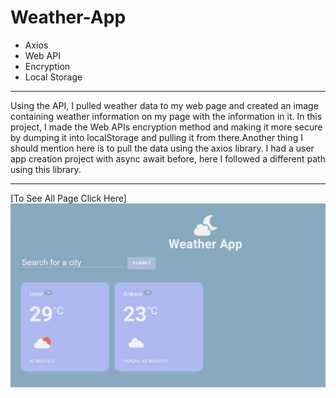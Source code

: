 # Weather-App
- Axios
- Web API
- Encryption
- Local Storage
*****
Using the API, I pulled weather data to my web page and created an image containing weather information on my page with the information in it. In this project, I made the Web APIs encryption method and making it more secure by dumping it into localStorage and pulling it from there.Another thing I should mention here is to pull the data using the axios library. I had a user app creation project with async await before, here I followed a different path using this library.
*****
[To See All Page Click Here]
![](https://github.com/MuazV/Weather-App/blob/master/Preview.jpg)
